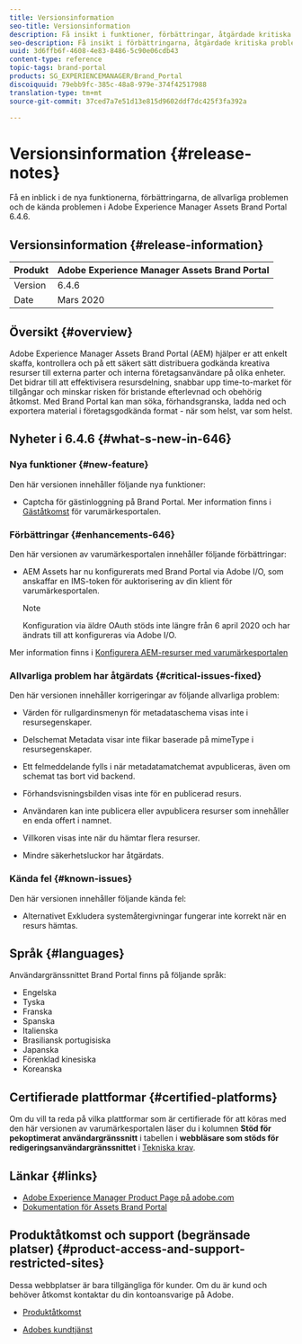```yaml
---
title: Versionsinformation
seo-title: Versionsinformation
description: Få insikt i funktioner, förbättringar, åtgärdade kritiska problem och kända problem i Adobe Experience Manager Assets Brand Portal 6.4.6.
seo-description: Få insikt i förbättringarna, åtgärdade kritiska problem och kända problem i Adobe Experience Manager Assets Brand Portal 6.4.6.
uuid: 3d6ffb6f-4608-4e83-8486-5c90e06cdb43
content-type: reference
topic-tags: brand-portal
products: SG_EXPERIENCEMANAGER/Brand_Portal
discoiquuid: 79ebb9fc-385c-48a8-979e-374f42517988
translation-type: tm+mt
source-git-commit: 37ced7a7e51d13e815d9602ddf7dc425f3fa392a

---
```



# Versionsinformation {#release-notes}

Få en inblick i de nya funktionerna, förbättringarna, de allvarliga problemen och de kända problemen i Adobe Experience Manager Assets Brand Portal 6.4.6.

## Versionsinformation {#release-information}

| Produkt | Adobe Experience Manager Assets Brand Portal |
|---|---|
| Version | 6.4.6 |
| Date | Mars 2020 |

## Översikt {#overview}

Adobe Experience Manager Assets Brand Portal (AEM) hjälper er att enkelt skaffa, kontrollera och på ett säkert sätt distribuera godkända kreativa resurser till externa parter och interna företagsanvändare på olika enheter. Det bidrar till att effektivisera resursdelning, snabbar upp time-to-market för tillgångar och minskar risken för bristande efterlevnad och obehörig åtkomst. Med Brand Portal kan man söka, förhandsgranska, ladda ned och exportera material i företagsgodkända format - när som helst, var som helst.

## Nyheter i 6.4.6 {#what-s-new-in-646}

### Nya funktioner {#new-feature}

Den här versionen innehåller följande nya funktioner:

* Captcha för gästinloggning på Brand Portal. Mer information finns i [Gäståtkomst](../using/guest-access.md) för varumärkesportalen.

### Förbättringar {#enhancements-646}

Den här versionen av varumärkesportalen innehåller följande förbättringar:

* AEM Assets har nu konfigurerats med Brand Portal via Adobe I/O, som anskaffar en IMS-token för auktorisering av din klient för varumärkesportalen.

   >[!NOTE]
   >
   >Konfiguration via äldre OAuth stöds inte längre från 6 april 2020 och har ändrats till att konfigureras via Adobe I/O.


Mer information finns i [Konfigurera AEM-resurser med varumärkesportalen](configure-aem-assets-with-brand-portal.md)


### Allvarliga problem har åtgärdats {#critical-issues-fixed}

Den här versionen innehåller korrigeringar av följande allvarliga problem:

* Värden för rullgardinsmenyn för metadataschema visas inte i resursegenskaper.

* Delschemat Metadata visar inte flikar baserade på mimeType i resursegenskaper.

* Ett felmeddelande fylls i när metadatamatchemat avpubliceras, även om schemat tas bort vid backend.

* Förhandsvisningsbilden visas inte för en publicerad resurs.

* Användaren kan inte publicera eller avpublicera resurser som innehåller en enda offert i namnet.

* Villkoren visas inte när du hämtar flera resurser.

* Mindre säkerhetsluckor har åtgärdats.

### Kända fel {#known-issues}

Den här versionen innehåller följande kända fel:

* Alternativet Exkludera systemåtergivningar fungerar inte korrekt när en resurs hämtas.

## Språk {#languages}

Användargränssnittet Brand Portal finns på följande språk:

* Engelska
* Tyska
* Franska
* Spanska
* Italienska
* Brasiliansk portugisiska
* Japanska
* Förenklad kinesiska
* Koreanska

## Certifierade plattformar {#certified-platforms}

Om du vill ta reda på vilka plattformar som är certifierade för att köras med den här versionen av varumärkesportalen läser du i kolumnen **Stöd för pekoptimerat användargränssnitt** i tabellen i **webbläsare som stöds för redigeringsanvändargränssnittet** i [Tekniska krav](https://helpx.adobe.com/experience-manager/6-4/sites/deploying/using/technical-requirements.html).

## Länkar {#links}

* [Adobe Experience Manager Product Page på adobe.com](http://www.adobe.com/in/marketing-cloud/experience-manager.html)
* [Dokumentation för Assets Brand Portal](https://helpx.adobe.com/experience-manager/brand-portal/user-guide.html)

## Produktåtkomst och support (begränsade platser) {#product-access-and-support-restricted-sites}

Dessa webbplatser är bara tillgängliga för kunder. Om du är kund och behöver åtkomst kontaktar du din kontoansvarige på Adobe.

* [](https://daycare.day.com) [Produktåtkomst](https://login.marketing.adobe.com)

* [Adobes kundtjänst](https://helpx.adobe.com/contact.html)
